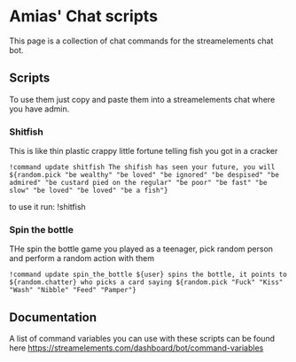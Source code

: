 # Amias' Chat scripts

This page is a collection of chat commands for the streamelements chat bot. 


## Scripts

To use them just copy and paste them into a streamelements chat where you have admin.

### Shitfish

This is like thin plastic crappy little fortune telling fish you got in a cracker
```
!command update shitfish The shifish has seen your future, you will ${random.pick "be wealthy" "be loved" "be ignored" "be despised" "be admired" "be custard pied on the regular" "be poor" "be fast" "be slow" "be loved" "be loved" "be a fish"}
```
to use it run:  !shitfish

### Spin the bottle

THe spin the bottle game you played as a teenager, pick random person and perform a random action with them
```
!command update spin_the_bottle ${user} spins the bottle, it points to ${random.chatter} who picks a card saying ${random.pick "Fuck" "Kiss" "Wash" "Nibble" "Feed" "Pamper"}
```

## Documentation

A list of command variables you can use with these scripts can be found here 
https://streamelements.com/dashboard/bot/command-variables
